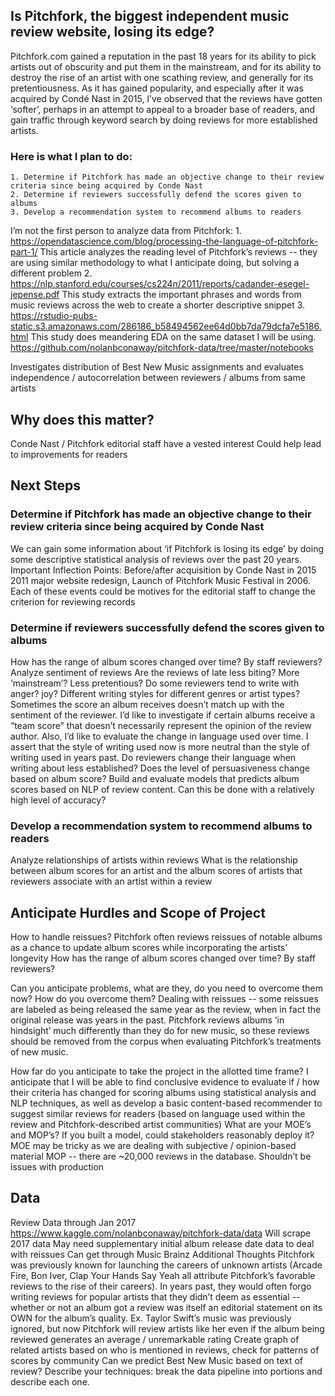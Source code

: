 ## Is Pitchfork, the biggest independent music review website, losing its edge?

Pitchfork.com gained a reputation in the past 18 years for its ability to pick artists out of obscurity and put them in the mainstream, and for its ability to destroy the rise of an artist with one scathing review, and generally for its pretentiousness. As it has gained popularity, and especially after it was acquired by Condé Nast in 2015, I’ve observed that the reviews have gotten ‘softer’, perhaps in an attempt to appeal to a broader base of readers, and gain traffic through keyword search by doing reviews for more established artists.

### Here is what I plan to do:

    1. Determine if Pitchfork has made an objective change to their review criteria since being acquired by Conde Nast
    2. Determine if reviewers successfully defend the scores given to albums
    3. Develop a recommendation system to recommend albums to readers
    
I’m not the first person to analyze data from Pitchfork:
    1. https://opendatascience.com/blog/processing-the-language-of-pitchfork-part-1/ This article analyzes the reading level of Pitchfork’s reviews -- they are using similar methodology to what I anticipate doing, but solving a different problem
    2. https://nlp.stanford.edu/courses/cs224n/2011/reports/cadander-esegel-jepense.pdf
This study extracts the important phrases and words from music reviews across the web to create a shorter descriptive snippet
    3. https://rstudio-pubs-static.s3.amazonaws.com/286186_b58494562ee64d0bb7da79dcfa7e5186.html
This study does meandering EDA on the same dataset I will be using.
https://github.com/nolanbconaway/pitchfork-data/tree/master/notebooks

Investigates distribution of Best New Music assignments and evaluates independence / autocorrelation between reviewers / albums from same artists

## Why does this matter?
Conde Nast / Pitchfork editorial staff have a vested interest 
Could help lead to improvements for readers





## Next Steps
### Determine if Pitchfork has made an objective change to their review criteria since being acquired by Conde Nast

We can gain some information about ‘if Pitchfork is losing its edge’ by doing some descriptive statistical analysis of reviews over the past 20 years. 
Important Inflection Points: 
Before/after acquisition by Conde Nast in 2015
2011 major website redesign, 
Launch of Pitchfork Music Festival in 2006. Each of these events could be motives for the editorial staff to change the criterion for reviewing records

### Determine if reviewers successfully defend the scores given to albums

How has the range of album scores changed over time? By staff reviewers?
Analyze sentiment of reviews
Are the reviews of late less biting? More ‘mainstream’? Less pretentious?
Do some reviewers tend to write with anger? joy? Different writing styles for different genres or artist types?
Sometimes the score an album receives doesn’t match up with the sentiment of the reviewer. I’d like to investigate if certain albums receive a “team score” that doesn’t necessarily represent the opinion of the review author. Also, I’d like to evaluate the change in language used over time. I assert that the style of writing used now is more neutral than the style of writing used in years past.
Do reviewers change their language when writing about less established? Does the level of persuasiveness change based on album score? 
Build and evaluate models that predicts album scores based on NLP of review content. Can this be done with a relatively high level of accuracy?

### Develop a recommendation system to recommend albums to readers
Analyze relationships of artists within reviews
What is the relationship between album scores for an artist and the album scores of artists that reviewers associate with an artist within a review

## Anticipate Hurdles and Scope of Project
How to handle reissues? Pitchfork often reviews reissues of notable albums as a chance to update album scores while incorporating the artists’ longevity
How has the range of album scores changed over time? By staff reviewers?

Can you anticipate problems, what are they, do you need to overcome them now? How do you overcome them?
Dealing with reissues -- some reissues are labeled as being released the same year as the review, when in fact the original release was years in the past. Pitchfork reviews albums ‘in hindsight’ much differently than they do for new music, so these reviews should be removed from the corpus when evaluating Pitchfork’s treatments of new music.


How far do you anticipate to take the project in the allotted time frame?
I anticipate that I will be able to find conclusive evidence to evaluate if / how their criteria has changed for scoring albums using statistical analysis and NLP techniques, as well as develop a basic content-based recommender to suggest similar reviews for readers (based on language used within the review and Pitchfork-described artist communities)
What are your MOE’s and MOP’s? If you built a model, could stakeholders reasonably deploy it?
MOE may be tricky as we are dealing with subjective / opinion-based material
MOP -- there are ~20,000 reviews in the database. Shouldn’t be issues with production





## Data	
Review Data through Jan 2017
https://www.kaggle.com/nolanbconaway/pitchfork-data/data
Will scrape 2017 data
May need supplementary initial album release date data to deal with reissues
Can get through Music Brainz
Additional Thoughts
Pitchfork was previously known for launching the careers of unknown artists (Arcade Fire, Bon Iver, Clap Your Hands Say Yeah all attribute Pitchfork’s favorable reviews to the rise of their careers). In years past, they would often forgo writing reviews for popular artists that they didn’t deem as essential -- whether or not an album got a review was itself an editorial statement on its OWN for the album’s quality.
Ex. Taylor Swift’s music was previously ignored, but now Pitchfork will review artists like her even if the album being reviewed generates an average / unremarkable rating
Create graph of related artists based on who is mentioned in reviews, check for patterns of scores by community
Can we predict Best New Music based on text of review? 
Describe your techniques: break the data pipeline into portions and describe each one.
